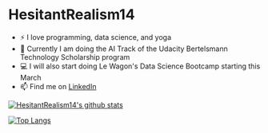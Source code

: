 # HesitantRealism14
* :zap: I love programming, data science, and yoga
* :tada: Currently I am doing the AI Track of the Udacity Bertelsmann Technology Scholarship program 
* :computer: I will also start doing Le Wagon's Data Science Bootcamp starting this March
* 📫 Find me on [LinkedIn](https://www.linkedin.com/in/rachelliuuchicago/)

[![HesitantRealism14's github stats](https://github-readme-stats.vercel.app/api?username=HesitantRealism14&count_private=true&show_icons=true&theme=radical&hide_rank=false)](https://github.com/HesitantRealism14/github-readme-stats)

[![Top Langs](https://github-readme-stats.vercel.app/api/top-langs/?username=HesitantRealism14)](https://github.com/HesitantRealism14/github-readme-stats)
  
